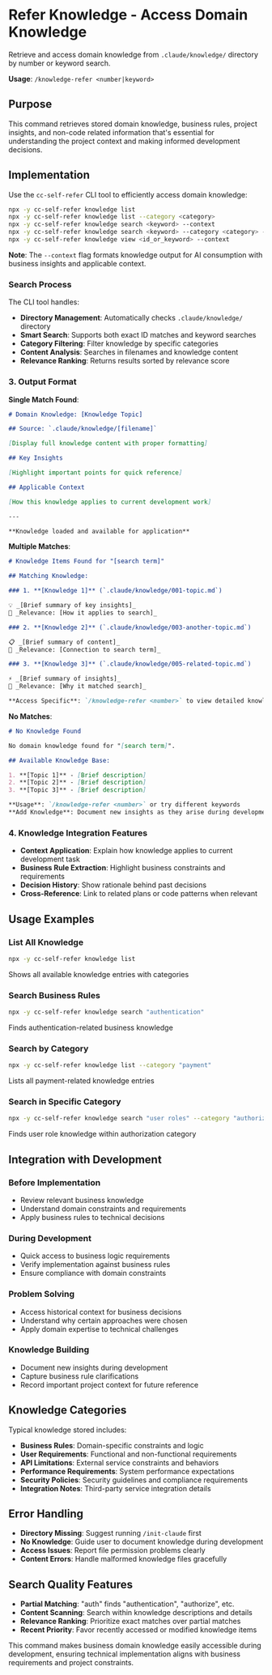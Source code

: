 # Refer Knowledge - Access Domain Knowledge

Retrieve and access domain knowledge from `.claude/knowledge/` directory by number or keyword search.

**Usage**: `/knowledge-refer <number|keyword>`

## Purpose

This command retrieves stored domain knowledge, business rules, project insights, and non-code related information that's essential for understanding the project context and making informed development decisions.

## Implementation

Use the `cc-self-refer` CLI tool to efficiently access domain knowledge:

```bash
npx -y cc-self-refer knowledge list
npx -y cc-self-refer knowledge list --category <category>
npx -y cc-self-refer knowledge search <keyword> --context
npx -y cc-self-refer knowledge search <keyword> --category <category> --context
npx -y cc-self-refer knowledge view <id_or_keyword> --context
```

**Note**: The `--context` flag formats knowledge output for AI consumption with business insights and applicable context.

### Search Process

The CLI tool handles:

- **Directory Management**: Automatically checks `.claude/knowledge/` directory
- **Smart Search**: Supports both exact ID matches and keyword searches
- **Category Filtering**: Filter knowledge by specific categories
- **Content Analysis**: Searches in filenames and knowledge content
- **Relevance Ranking**: Returns results sorted by relevance score

### 3. Output Format

**Single Match Found**:

```markdown
# Domain Knowledge: [Knowledge Topic]

## Source: `.claude/knowledge/[filename]`

[Display full knowledge content with proper formatting]

## Key Insights

[Highlight important points for quick reference]

## Applicable Context

[How this knowledge applies to current development work]

---

**Knowledge loaded and available for application**
```

**Multiple Matches**:

```markdown
# Knowledge Items Found for "[search term]"

## Matching Knowledge:

### 1. **[Knowledge 1]** (`.claude/knowledge/001-topic.md`)

💡 _[Brief summary of key insights]_
🎯 _Relevance: [How it applies to search]_

### 2. **[Knowledge 2]** (`.claude/knowledge/003-another-topic.md`)

📋 _[Brief summary of content]_
🎯 _Relevance: [Connection to search term]_

### 3. **[Knowledge 3]** (`.claude/knowledge/005-related-topic.md`)

⚡ _[Brief summary of insights]_
🎯 _Relevance: [Why it matched search]_

**Access Specific**: `/knowledge-refer <number>` to view detailed knowledge
```

**No Matches**:

```markdown
# No Knowledge Found

No domain knowledge found for "[search term]".

## Available Knowledge Base:

1. **[Topic 1]** - [Brief description]
2. **[Topic 2]** - [Brief description]
3. **[Topic 3]** - [Brief description]

**Usage**: `/knowledge-refer <number>` or try different keywords
**Add Knowledge**: Document new insights as they arise during development
```

### 4. Knowledge Integration Features

- **Context Application**: Explain how knowledge applies to current development task
- **Business Rule Extraction**: Highlight business constraints and requirements
- **Decision History**: Show rationale behind past decisions
- **Cross-Reference**: Link to related plans or code patterns when relevant

## Usage Examples

### List All Knowledge

```bash
npx -y cc-self-refer knowledge list
```

Shows all available knowledge entries with categories

### Search Business Rules

```bash
npx -y cc-self-refer knowledge search "authentication"
```

Finds authentication-related business knowledge

### Search by Category

```bash
npx -y cc-self-refer knowledge list --category "payment"
```

Lists all payment-related knowledge entries

### Search in Specific Category

```bash
npx -y cc-self-refer knowledge search "user roles" --category "authorization"
```

Finds user role knowledge within authorization category

## Integration with Development

### Before Implementation

- Review relevant business knowledge
- Understand domain constraints and requirements
- Apply business rules to technical decisions

### During Development

- Quick access to business logic requirements
- Verify implementation against business rules
- Ensure compliance with domain constraints

### Problem Solving

- Access historical context for business decisions
- Understand why certain approaches were chosen
- Apply domain expertise to technical challenges

### Knowledge Building

- Document new insights during development
- Capture business rule clarifications
- Record important project context for future reference

## Knowledge Categories

Typical knowledge stored includes:

- **Business Rules**: Domain-specific constraints and logic
- **User Requirements**: Functional and non-functional requirements
- **API Limitations**: External service constraints and behaviors
- **Performance Requirements**: System performance expectations
- **Security Policies**: Security guidelines and compliance requirements
- **Integration Notes**: Third-party service integration details

## Error Handling

- **Directory Missing**: Suggest running `/init-claude` first
- **No Knowledge**: Guide user to document knowledge during development
- **Access Issues**: Report file permission problems clearly
- **Content Errors**: Handle malformed knowledge files gracefully

## Search Quality Features

- **Partial Matching**: "auth" finds "authentication", "authorize", etc.
- **Content Scanning**: Search within knowledge descriptions and details
- **Relevance Ranking**: Prioritize exact matches over partial matches
- **Recent Priority**: Favor recently accessed or modified knowledge items

This command makes business domain knowledge easily accessible during development, ensuring technical implementation aligns with business requirements and project constraints.
